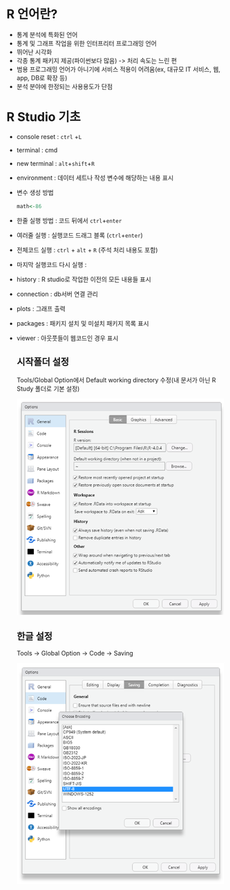# R 언어란?

- 통계 분석에 특화된 언어
- 통계 및 그래프 작업을 위한 인터프리터 프로그래밍 언어
- 뛰어난 시각화
- 각종 통계 패키지 제공(파이썬보다 많음) -> 처리 속도는 느린 편
- 범용 프로그래밍 언어가 아니기에 서비스 적용이 어려움(ex, 대규모 IT 서비스, 웹, app, DB로 확장 등)
- 분석 분야에 한정되는 사용용도가 단점



# R Studio 기초

- console reset : `ctrl` +`L`

- terminal : cmd 

- new terminal : `alt`+`shift`+`R`

- environment : 데이터 세트나 작성 변수에 해당하는 내용 표시

- 변수 생성 방법

  ```R
  math<-86
  ```
  
- 한줄 실행 방법 :  코드 뒤에서 `ctrl`+`enter`

- 여러줄 실행 : 실행코드 드래그 블록 (`ctrl`+`enter`)

- 전체코드 실행 : `ctrl` + `alt` + `R` (주석 처리 내용도 포함)

- 마지막 실행코드 다시 실행 : 

- history : R studio로 작업한 이전의 모든 내용들 표시

- connection : db서버 연결 관리

- plots : 그래프 출력

- packages : 패키지 설치 및 미설치 패키지 목록 표시

- viewer : 아웃풋들이 웹코드인 경우 표시

  ## 시작폴더 설정

  Tools/Global Option에서 Default working directory 수정(내 문서가 아닌 R Study 폴더로 기본 설정)

  ![image-20210219173222434](md-images/image-20210219173222434.png)

  

  

  ## 한글 설정

  Tools -> Global Option -> Code -> Saving

  ![image-20210219173722281](md-images/image-20210219173722281.png)

